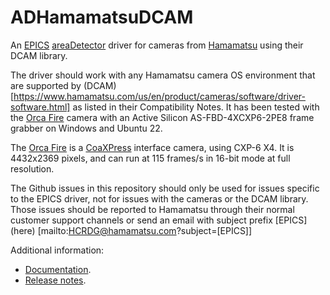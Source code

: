 ADHamamatsuDCAM
===============
An 
[EPICS](http://www.aps.anl.gov/epics/) 
[areaDetector](https://cars.uchicago.edu/software/epics/areaDetector.html) 
driver for cameras from [Hamamatsu](https://www.hamamatsu.com/us/en/product/cameras.html) 
using their DCAM library.

The driver should work with any Hamamatsu camera OS environment that are supported by
(DCAM)[https://www.hamamatsu.com/us/en/product/cameras/software/driver-software.html]
as listed in their Compatibility Notes.
It has been tested with the [Orca Fire](https://www.hamamatsu.com/us/en/product/cameras/cmos-cameras/C16240-20UP.html)
camera with an Active Silicon AS-FBD-4XCXP6-2PE8 frame grabber on Windows and Ubuntu 22.

The [Orca Fire](https://www.hamamatsu.com/us/en/product/cameras/cmos-cameras/C16240-20UP.html)
is a [CoaXPress](https://en.wikipedia.org/wiki/CoaXPress) interface camera, using CXP-6 X4.
It is 4432x2369 pixels, and can run at 115 frames/s in 16-bit mode at full resolution.

The Github issues in this repository should only be used for issues specific to the EPICS
driver, not for issues with the cameras or the DCAM library.
Those issues should be reported to  Hamamatsu through their normal customer support channels
or send an email with subject prefix [EPICS] (here) [mailto:HCRDG@hamamatsu.com?subject=[EPICS]]

Additional information:
* [Documentation](https://areadetector.github.io/areaDetector/ADHamamatsuDCAM/ADHamamatsuDCAM.html).
* [Release notes](RELEASE.md).